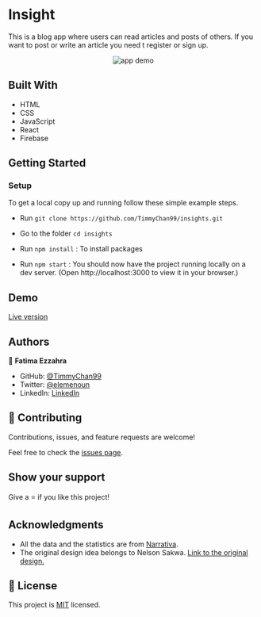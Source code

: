 # Insight
This is a blog app where users can read articles and posts of others. If you want to post or write an article you need t register or sign up.
<p align="center">
<img src="https://user-images.githubusercontent.com/92228303/182718975-e6650cbe-fbc9-4d4a-9f65-899080af793b.gif" alt="app demo" />
</p>

## Built With

- HTML
- CSS
- JavaScript
- React
- Firebase

## Getting Started

### **Setup**
To get a local copy up and running follow these simple example steps.

- Run `git clone https://github.com/TimmyChan99/insights.git`
- Go to the folder `cd insights`

- Run `npm install` : To install packages

- Run `npm start` : You should now have the project running locally on a dev server.
 (Open http://localhost:3000 to view it in your browser.)

## Demo

[Live version](https://timmychan99.github.io/insights/)

## Authors

👤 **Fatima Ezzahra**

- GitHub: [@TimmyChan99](https://github.com/TimmyChan99)
- Twitter: [@elemenoun](https://twitter.com/elemenoun)
- LinkedIn: [LinkedIn](https://www.linkedin.com/in/fatima-ezzahra-elemenoun-020841225/)


## 🤝 Contributing

Contributions, issues, and feature requests are welcome!

Feel free to check the [issues page](../../issues/).

## Show your support

Give a ⭐️ if you like this project!

## Acknowledgments

- All the data and the statistics are from [Narrativa](https://covid19tracking.narrativa.com/index_en.html).
- The original design idea belongs to Nelson Sakwa. [Link to the original design.](https://www.behance.net/gallery/31579789/Ballhead-App-%28Free-PSDs%29)

## 📝 License

This project is [MIT](./MIT.md) licensed.
